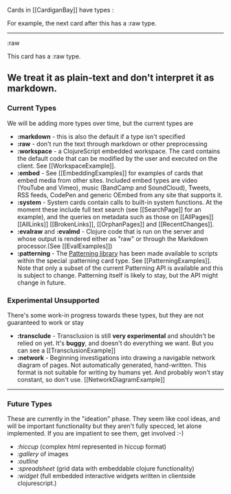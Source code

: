 Cards in [[CardiganBay]] have types :


For example, the next card after this has a :raw type.

----
:raw

This card has a :raw type. 

We treat it as plain-text and **don't** interpret it as markdown.
----

### Current Types

We will be adding more types over time, but the current types are 

* **:markdown** - this is also the default if a type isn't specified
* **:raw** - don't run the text through markdown or other preprocessing
* **:workspace** - a ClojureScript embedded workspace. The card contains the default code that can be modified by the user and executed on the client. See [[WorkspaceExample]]. 
* **:embed** - See [[EmbeddingExamples]] for examples of cards that embed media from other sites. Included embed types are video (YouTube and Vimeo), music (BandCamp and SoundCloud), Tweets, RSS feeds, CodePen and generic OEmbed from any site that supports it.
* **:system** - System cards contain calls to built-in system functions. At the moment these include full text search (see [[SearchPage]] for an example), and the queries on metadata such as those on [[AllPages]] [[AllLinks]] [[BrokenLinks]], [[OrphanPages]] and [[RecentChanges]].
* **:evalraw** and **:evalmd** - Clojure code that is run on the server and whose output is rendered either as "raw" or through the Markdown processor.(See [[EvalExamples]])
* **:patterning** - The [Patterning library](https://github.com/interstar/Patterning-Core) has been made available to scripts within the special :patterning card type. See [[PatterningExamples]]. Note that only a subset of the current Patterning API is available and this is subject to change. Patterning itself is likely to stay, but the API might change in future.

### Experimental Unsupported

There's some work-in progress towards these types, but they are not guaranteed to work or stay 

* **:transclude** - Transclusion is still **very experimental** and shouldn't be relied on yet. It's **buggy**, and doesn't do everything we want. But you can see a [[TransclusionExample]]
* **:network** - Beginning investigations into drawing a navigable network diagram of pages. Not automatically generated, hand-written. This format is not suitable for writing by humans yet. And probably won't stay constant, so don't use. [[NetworkDiagramExample]]

----

### Future Types

These are currently in the "ideation" phase. They seem like cool ideas, and will be important functionality but they aren't fully specced, let alone implemented. If you are impatient to see them, get involved :-)

* *:hiccup* (complex html represented in hiccup format)
* *:gallery* of images
* *:outline*
* *:spreadsheet* (grid data with embeddable clojure functionality)
* *:widget* (full embedded interactive widgets written in clientside clojurescript.)

